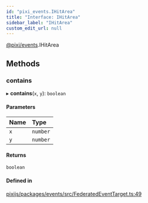 ```yaml
---
id: "pixi_events.IHitArea"
title: "Interface: IHitArea"
sidebar_label: "IHitArea"
custom_edit_url: null
---
```


[@pixi/events](../modules/pixi_events.md).IHitArea

## Methods

### contains

▸ **contains**(`x`, `y`): `boolean`

#### Parameters

| Name | Type |
| :------ | :------ |
| `x` | `number` |
| `y` | `number` |

#### Returns

`boolean`

#### Defined in

[pixijs/packages/events/src/FederatedEventTarget.ts:49](https://github.com/pixijs/pixijs/blob/2194fe5c5/packages/events/src/FederatedEventTarget.ts#L49)
